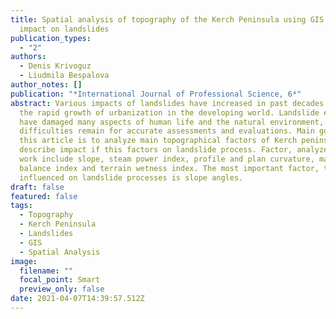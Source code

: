```yaml
---
title: Spatial analysis of topography of the Kerch Peninsula using GIS and its
  impact on landslides
publication_types:
  - "2"
authors:
  - Denis Krivoguz
  - Liudmila Bespalova
author_notes: []
publication: "*International Journal of Professional Science, 6*"
abstract: Various impacts of landslides have increased in past decades due to
  the rapid growth of urbanization in the developing world. Landslide effects
  have damaged many aspects of human life and the natural environment, and many
  difficulties remain for accurate assessments and evaluations. Main goal of
  this article is to analyze main topographical factors of Kerch peninsula and
  describe impact if this factors on landslide process. Factor, analyzed in this
  work include slope, steam power index, profile and plan curvature, mass
  balance index and terrain wetness index. The most important factor, that
  influenced on landslide processes is slope angles.
draft: false
featured: false
tags:
  - Topography
  - Kerch Peninsula
  - Landslides
  - GIS
  - Spatial Analysis
image:
  filename: ""
  focal_point: Smart
  preview_only: false
date: 2021-04-07T14:39:57.512Z
---
```

